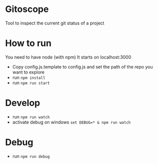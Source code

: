 Gitoscope
========

Tool to inspect the current git status of a project

# How to run
You need to have node (with npm)
It starts on localhost:3000

* Copy config.js.template to config.js and set the path of the repo you want to explore
* run `npm install`
* run `npm run start`

# Develop
* run `npm run watch`
* activate debug on windows `set DEBUG=* & npm run watch`

# Debug
* run `npm run debug`